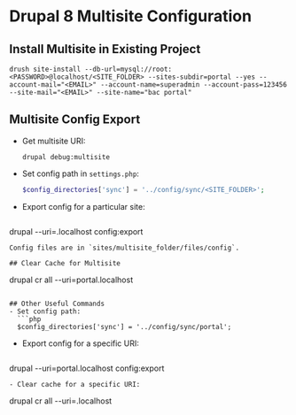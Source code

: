 # Drupal 8 Multisite Configuration

## Install Multisite in Existing Project
```
drush site-install --db-url=mysql://root:<PASSWORD>@localhost/<SITE_FOLDER> --sites-subdir=portal --yes --account-mail="<EMAIL>" --account-name=superadmin --account-pass=123456 --site-mail="<EMAIL>" --site-name="bac portal"
```

## Multisite Config Export
- Get multisite URI:
  ```
  drupal debug:multisite
  ```
- Set config path in `settings.php`:
  ```php
  $config_directories['sync'] = '../config/sync/<SITE_FOLDER>';
  ```
- Export config for a particular site:
  ```
drupal --uri=<SITE>.localhost config:export
  ```
  Config files are in `sites/multisite_folder/files/config`.

## Clear Cache for Multisite
```
drupal cr all --uri=portal.localhost
```

## Other Useful Commands
- Set config path:
  ```php
  $config_directories['sync'] = '../config/sync/portal';
  ```
- Export config for a specific URI:
  ```
drupal --uri=portal.localhost config:export
  ```
- Clear cache for a specific URI:
  ```
drupal cr all --uri=<SITE>.localhost
  ```
